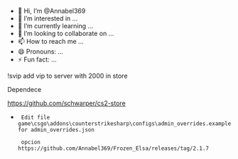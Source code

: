 - 👋 Hi, I’m @Annabel369
- 👀 I’m interested in ...
- 🌱 I’m currently learning ...
- 💞️ I’m looking to collaborate on ...
- 📫 How to reach me ...
- 😄 Pronouns: ...
- ⚡ Fun fact: ...

!svip 
add vip to server with 2000 in store


Dependece 

https://github.com/schwarper/cs2-store

-      Edit file game\csgo\addons\counterstrikesharp\configs\admin_overrides.example.json for admin_overrides.json

       opcion https://github.com/Annabel369/Frozen_Elsa/releases/tag/2.1.7


<!---
Annabel369/Annabel369 is a ✨ special ✨ repository because its `README.md` (this file) appears on your GitHub profile.
You can click the Preview link to take a look at your changes.
--->
